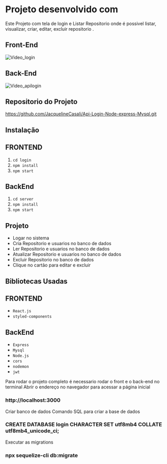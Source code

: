 # Projeto desenvolvido com

Este Projeto com tela de login e Listar Repositorio onde é possivel listar, visualizar, criar, editar, excluir repositorio .
## Front-End
![Video_login](https://github.com/JacquelineCasali/Api-Login-Node-express-Mysql/assets/103325619/f2d88280-d76e-4d72-b26d-033e82c882a1)

## Back-End
![Video_apilogin](https://github.com/JacquelineCasali/Api-Login-Node-express-Mysql/assets/103325619/1c134f0c-ca3e-4c21-b75c-57144e820d9e)


## Repositorio do Projeto

https://github.com/JacquelineCasali/Api-Login-Node-express-Mysql.git

## Instalação

## FRONTEND

1. `cd login`
2. `npm install`
3. `npm start`

## BackEnd


1. `cd server`
2. `npm install`
3. `npm start`

## Projeto
- Logar no sistema
- Cria Repositorio e usuarios no banco de dados
- Ler Repositorio e usuarios no banco de dados
- Atualizar Repositorio e usuarios no banco de dados
- Excluir Repositorio no banco de dados
- Clique no cartão para editar e excluir

## Bibliotecas Usadas

## FRONTEND
- `React.js`
- `styled-components`

## BackEnd

- `Express`
- `Mysql`
- `Node.js`
- `cors `
- `nodemon`
- `jwt`

Para rodar o projeto completo é necessario rodar o front e o back-end no terminal
Abrir o endereço no navegador para acessar a página inicial
### http://localhost:3000


Criar banco de dados
Comando SQL para criar a base de dados
### CREATE DATABASE login CHARACTER SET utf8mb4 COLLATE utf8mb4_unicode_ci;

Executar as migrations
### npx sequelize-cli db:migrate

